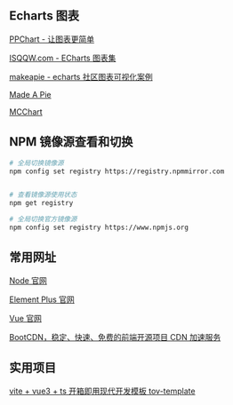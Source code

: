 ## Echarts 图表

[PPChart - 让图表更简单](http://ppchart.com/#/)

[ISQQW.com - ECharts 图表集](https://www.isqqw.com/)

[makeapie - echarts 社区图表可视化案例](https://www.makeapie.cn/echarts)

[Made A Pie](https://madeapie.com/#/)

[MCChart](https://echarts.zhangmuchen.top/#/index)

## NPM 镜像源查看和切换

```bash
# 全局切换镜像源
npm config set registry https://registry.npmmirror.com


# 查看镜像源使用状态
npm get registry

# 全局切换官方镜像源
npm config set registry https://www.npmjs.org
```

## 常用网址

[Node 官网](https://nodejs.cn/)

[Element Plus 官网](https://element-plus.org/zh-CN/#/zh-CN)

[Vue 官网](https://cn.vuejs.org/)

[BootCDN，稳定、快速、免费的前端开源项目 CDN 加速服务](https://www.bootcdn.cn/)

## 实用项目

[vite + vue3 + ts 开箱即用现代开发模板 tov-template](https://gitee.com/dishait/tov-template)
